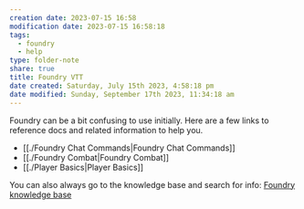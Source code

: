```yaml
---
creation date: 2023-07-15 16:58
modification date: 2023-07-15 16:58:18
tags:
  - foundry
  - help
type: folder-note 
share: true
title: Foundry VTT
date created: Saturday, July 15th 2023, 4:58:18 pm
date modified: Sunday, September 17th 2023, 11:34:18 am
---
```


Foundry can be a bit confusing to use initially. Here are a few links to reference docs and related information to help you. 

- [[./Foundry Chat Commands|Foundry Chat Commands]]
- [[./Foundry Combat|Foundry Combat]]
- [[./Player Basics|Player Basics]]


You can also always go to the knowledge base and search for info: [Foundry knowledge base](https://foundryvtt.com/kb)